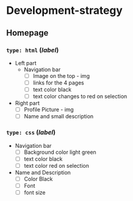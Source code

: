 # Development-strategy

## Homepage

### `type: html` (_label_)

- Left part
  - Navigation bar
    - [ ] Image on the top - img
    - [ ] links for the 4 pages
    - [ ] text color black
    - [ ] text color changes to red on selection
- Right part
  - [ ] Profile Picture - img
  - [ ] Name and small description

### `type: css` (_label_)

- Navigation bar
  - [ ] Background color light green
  - [ ] text color black
  - [ ] text color red on selection
- Name and Description
  - [ ] Color Black
  - [ ] Font
  - [ ] font size
